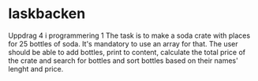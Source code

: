 # laskbacken
Uppdrag 4 i programmering 1
The task is to make a soda crate with places for 25 bottles of soda. It's mandatory to use an array for that. The user should be able to 
add bottles, print to content, calculate the total price of the crate and search for bottles and sort bottles based on their names' lenght and price. 
